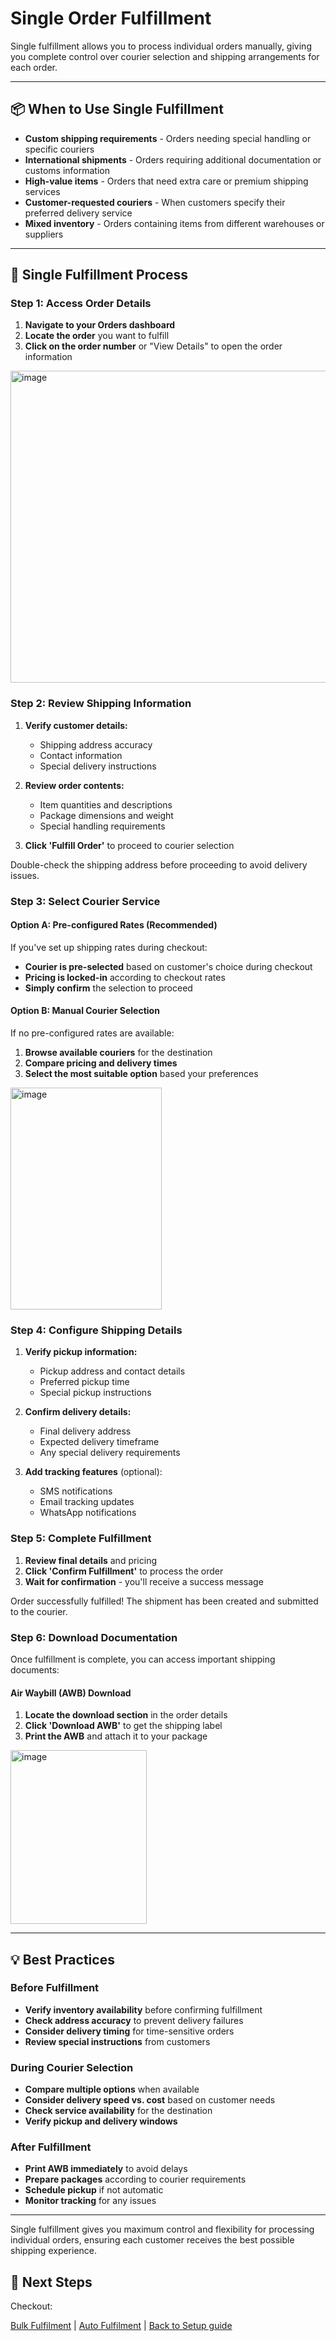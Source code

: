 
# Single Order Fulfillment

Single fulfillment allows you to process individual orders manually, giving you complete control over courier selection and shipping arrangements for each order.

---

## 📦 When to Use Single Fulfillment

* **Custom shipping requirements** - Orders needing special handling or specific couriers
* **International shipments** - Orders requiring additional documentation or customs information
* **High-value items** - Orders that need extra care or premium shipping services
* **Customer-requested couriers** - When customers specify their preferred delivery service
* **Mixed inventory** - Orders containing items from different warehouses or suppliers

---

## 🔄 Single Fulfillment Process

### Step 1: Access Order Details

1. **Navigate to your Orders dashboard**
2. **Locate the order** you want to fulfill
3. **Click on the order number** or "View Details" to open the order information

<img width="1261" height="499" alt="image" src="https://github.com/user-attachments/assets/76134926-ad2f-497d-bde5-a67577634744" />

### Step 2: Review Shipping Information

1. **Verify customer details:**
   - Shipping address accuracy
   - Contact information
   - Special delivery instructions

2. **Review order contents:**
   - Item quantities and descriptions
   - Package dimensions and weight
   - Special handling requirements

3. **Click 'Fulfill Order'** to proceed to courier selection

<aside class="notice">
Double-check the shipping address before proceeding to avoid delivery issues.
</aside>

### Step 3: Select Courier Service

#### Option A: Pre-configured Rates (Recommended)

If you've set up shipping rates during checkout:
- **Courier is pre-selected** based on customer's choice during checkout
- **Pricing is locked-in** according to checkout rates
- **Simply confirm** the selection to proceed

#### Option B: Manual Courier Selection

If no pre-configured rates are available:
1. **Browse available couriers** for the destination
2. **Compare pricing and delivery times**
3. **Select the most suitable option** based your preferences

<img width="242" height="355" alt="image" src="https://github.com/user-attachments/assets/d3deb885-47c0-437a-9e59-5211710d773e" />


### Step 4: Configure Shipping Details

1. **Verify pickup information:**
   - Pickup address and contact details
   - Preferred pickup time
   - Special pickup instructions

2. **Confirm delivery details:**
   - Final delivery address
   - Expected delivery timeframe
   - Any special delivery requirements

3. **Add tracking features** (optional):
   - SMS notifications
   - Email tracking updates
   - WhatsApp notifications

### Step 5: Complete Fulfillment

1. **Review final details** and pricing
2. **Click 'Confirm Fulfillment'** to process the order
3. **Wait for confirmation** - you'll receive a success message

<aside class="success">
Order successfully fulfilled! The shipment has been created and submitted to the courier.
</aside>

### Step 6: Download Documentation

Once fulfillment is complete, you can access important shipping documents:

#### Air Waybill (AWB) Download

1. **Locate the download section** in the order details
2. **Click 'Download AWB'** to get the shipping label
3. **Print the AWB** and attach it to your package

<img width="218" height="278" alt="image" src="https://github.com/user-attachments/assets/a68f935e-72bb-49fe-9384-c3bba9c3bd0c" />


---

## 💡 Best Practices

### Before Fulfillment

* **Verify inventory availability** before confirming fulfillment
* **Check address accuracy** to prevent delivery failures
* **Consider delivery timing** for time-sensitive orders
* **Review special instructions** from customers

### During Courier Selection

* **Compare multiple options** when available
* **Consider delivery speed vs. cost** based on customer needs
* **Check service availability** for the destination
* **Verify pickup and delivery windows**

### After Fulfillment

* **Print AWB immediately** to avoid delays
* **Prepare packages** according to courier requirements
* **Schedule pickup** if not automatic
* **Monitor tracking** for any issues

---

<aside class="notice">
Single fulfillment gives you maximum control and flexibility for processing individual orders, ensuring each customer receives the best possible shipping experience.
</aside>


## 🚀 Next Steps

Checkout:

[Bulk Fulfilment](wc_bulk_fulfilment.md) | [Auto Fulfilment](wc_auto_fulfilment.md) | [Back to Setup guide](wc_plugin_setup_guide.md)
